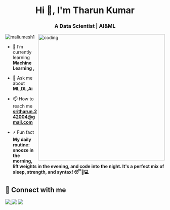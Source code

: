<h1 align="center">Hi 👋, I'm  Tharun Kumar</h1>
<h3 align="center">A Data Scientist | AI&ML </h3>

<image align="right" alt="coding" width="400" src="https://user-images.githubusercontent.com/55389276/140866485-8fb1c876-9a8f-4d6a-98dc-08c4981eaf70.gif">
<p align="left"> <img src="https://komarev.com/ghpvc/?username=maliumesh1&label=Profile%20views&color=0e75b6&style=flat" alt="maliumesh1" /> </p>

- 🌱 I’m currently learning **Machine Learning ,**

- 💬 Ask me about **ML,DL,Ai**

- 📫 How to reach me **sritharun.242004@gmail.com**

- ⚡ Fun fact **My daily routine: snooze in the morning, lift weights in the evening, and code into the night. It's a perfect mix of sleep, strength, and syntax! 😴💪💻**

## 🤝 Connect with me
<p align="left">

<a href = "https://github.com/sritharun242004"><img src="https://img.icons8.com/color/48/000000/domain--v1.png"/>
<a href = "https://www.linkedin.com/in/tharunkumarl"><img src="https://img.icons8.com/fluent/48/000000/linkedin.png"/></a>
<a href="mailto:sritharun.242004@gmail.com"><img src="https://img.icons8.com/fluent/48/000000/email.png"/></a>

</p>
